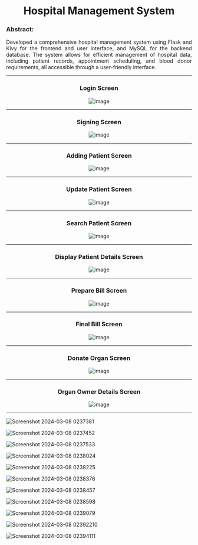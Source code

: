 <h1 align="center">Hospital Management System</h1>

<h3>Abstract:</h3>

<p align="justify">
Developed a comprehensive hospital management system using Flask and Kivy for the frontend and user interface, and MySQL for the backend database. The system allows for efficient management of hospital data, including patient records, appointment scheduling, and blood donor requirements, all accessible through a user-friendly interface.
</p>

---
<h3 align="center">Login Screen</h3>

<p align="center">
  <img src="https://github.com/user-attachments/assets/ccef5317-deee-4f1d-96fb-8ab3771e0fa4" alt="image"/>
</p>

---

<h3 align="center">Signing Screen</h3>

<p align="center">
  <img src="https://github.com/user-attachments/assets/14e36b4b-e66d-4e8d-bd5f-1d0075d2feeb" alt="image"/>
</p>

---
<h3 align="center">Adding Patient Screen</h3>

<p align="center">
  <img src="https://github.com/user-attachments/assets/7cd82b81-8c96-4cd9-a5b8-83601ba7ae4d" alt="image"/>
</p>

---
<h3 align="center">Update Patient Screen</h3>

<p align="center">
  <img src="https://github.com/user-attachments/assets/81d60ed1-b339-4615-80e2-8d093441c230" alt="image"/>
</p>

---
<h3 align="center">Search Patient Screen</h3>

<p align="center">
  <img src="https://github.com/user-attachments/assets/25e28280-4c73-45c4-9b80-3d72657154e9" alt="image"/>
</p>

---
<h3 align="center">Display Patient Details Screen</h3>

<p align="center">
  <img src="https://https://github.com/user-attachments/assets/321b2fbb-433e-485d-b510-1ebc0380bad7" alt="image"/>
</p>

---
<h3 align="center">Prepare Bill Screen</h3>

<p align="center">
  <img src="https://github.com/user-attachments/assets/068dd3cd-d509-4ddc-bb1b-0a46d93ee415" alt="image"/>
</p>

---
<h3 align="center">Final Bill Screen</h3>

<p align="center">
  <img src="https://github.com/user-attachments/assets/02e811a7-8851-4887-a237-a4752c2d3f9a" alt="image"/>
</p>

---
<h3 align="center">Donate Organ Screen</h3>

<p align="center">
  <img src="https://github.com/user-attachments/assets/f69b5800-6cff-460c-a0ce-6b2fedf4202b" alt="image"/>
</p>

---
<h3 align="center">Organ Owner Details Screen</h3>

<p align="center">
  <img src="https://github.com/user-attachments/assets/c3fc1025-44db-4fc0-a9bd-2988b68c72fe" alt="image"/>
</p>

---












































![Screenshot 2024-03-08 023738](https://github.com/user-attachments/assets/ccef5317-deee-4f1d-96fb-8ab3771e0fa4)1




![Screenshot 2024-03-08 023745](https://github.com/user-attachments/assets/14e36b4b-e66d-4e8d-bd5f-1d0075d2feeb)2

![Screenshot 2024-03-08 023753](https://github.com/user-attachments/assets/144083dd-77f4-4c9c-8dfd-8b7a8b2d01ef)3

![Screenshot 2024-03-08 023802](https://github.com/user-attachments/assets/7cd82b81-8c96-4cd9-a5b8-83601ba7ae4d)4

![Screenshot 2024-03-08 023822](https://github.com/user-attachments/assets/81d60ed1-b339-4615-80e2-8d093441c230)5

![Screenshot 2024-03-08 023837](https://github.com/user-attachments/assets/25e28280-4c73-45c4-9b80-3d72657154e9)6

![Screenshot 2024-03-08 023845](https://github.com/user-attachments/assets/321b2fbb-433e-485d-b510-1ebc0380bad7)7

![Screenshot 2024-03-08 023859](https://github.com/user-attachments/assets/068dd3cd-d509-4ddc-bb1b-0a46d93ee415)8

![Screenshot 2024-03-08 023907](https://github.com/user-attachments/assets/02e811a7-8851-4887-a237-a4752c2d3f9a)9

![Screenshot 2024-03-08 023922](https://github.com/user-attachments/assets/f69b5800-6cff-460c-a0ce-6b2fedf4202b)10

![Screenshot 2024-03-08 023941](https://github.com/user-attachments/assets/c3fc1025-44db-4fc0-a9bd-2988b68c72fe)11









